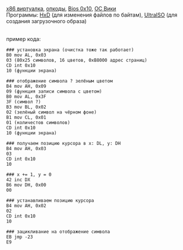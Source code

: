 [x86 виртуалка](https://copy.sh/v86/), [опкоды](http://sparksandflames.com/files/x86InstructionChart.html), [Bios 0x10](https://biosprog.narod.ru/real/ints/int10.htm), [ОС Вики](https://wiki.osdev.org)
<br>
Программы: [HxD](https://mh-nexus.de/en/) (для изменения файлов по байтам), [UltraISO](https://www.ezbsystems.com/) (для создания загрузочного образа)
<br><br>


пример кода:
```
### установка экрана (очистка тоже так работает)
B0 mov AL, 0x03
03 (80x25 символов, 16 цветов, 0xB8000 адрес страниц)
CD int 0x10
10 (функции экрана)

### отображение символа ? зелёным цветом
B4 mov AH, 0x09
09 (функция записи символа с цветом)
B0 mov AL, 0x3F
3F (символ ?)
B3 mov BL, 0x02
02 (зелёный символ на чёрном фоне)
B1 mov CL, 0x01
01 (количестов символов)
CD int 0x10
10 (функции экрана)

### получаем позицию курсора в x: DL, y: DH
B4 mov AH, 0x03
03
CD int 0x10
10

### x += 1, y = 0
42 inc DX
B6 mov DH, 0x00
00

### устанавливаем позицию курсора
B4 mov AH, 0x02
02
CD int 0x10
10

### зацикливание на отображение символа
EB jmp -23
E9
```
